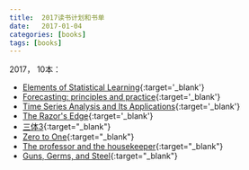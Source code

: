 ```yaml
---
title:  2017读书计划和书单
date:   2017-01-04
categories: [books]
tags: [books]
---
```

2017， 10本：   
- [Elements of Statistical Learning](https://statweb.stanford.edu/~tibs/ElemStatLearn/){:target='_blank'}  
- [Forecasting: principles and practice](https://www.otexts.org/fpp){:target='_blank'}  
- [Time Series Analysis and Its Applications](http://db.ucsd.edu/static/TimeSeries.pdf){:target='_blank'}  
- [The Razor's Edge](https://book.douban.com/subject/1458363/){:target='_blank'}  
- [三体3](https://book.douban.com/subject/26427705/){:target="_blank"}     
- [Zero to One](https://book.douban.com/subject/24753651/){:target="_blank"}  
- [The professor and the housekeeper](https://book.douban.com/subject/3566719/){:target="_blank"}    
- [Guns, Germs, and Steel](https://book.douban.com/subject/1813841/){:target="_blank"}          
 

